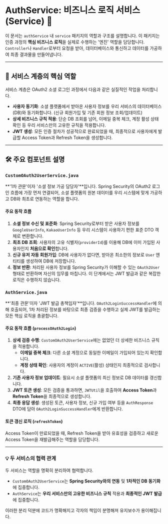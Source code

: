 # AuthService: 비즈니스 로직 서비스 (Service) 🚀

이 문서는 `authService` 내 `service` 패키지의 역할과 구조를 설명합니다. 이 패키지는 인증 과정의 **핵심 비즈니스 로직**을 실제로 수행하는 '엔진' 역할을 담당합니다. `Controller`나 `Handler`로부터 요청을 받아, 데이터베이스와 통신하고 데이터를 가공하여 최종 결과물을 만들어냅니다.

---

## 🚀 서비스 계층의 핵심 역할

서비스 계층은 OAuth2 소셜 로그인 과정에서 다음과 같은 실질적인 작업을 처리합니다.

* **사용자 동기화**: 소셜 플랫폼에서 받아온 사용자 정보를 우리 서비스의 데이터베이스(DB)와 동기화합니다. (신규 회원가입 및 기존 회원 정보 조회/업데이트)
* **상세 비즈니스 규칙 적용**: 단순 DB 조회를 넘어, 이메일 중복 체크, 계정 활성 상태 확인 등 우리 서비스만의 고유한 규칙을 적용합니다.
* **JWT 생성**: 모든 인증 절차가 성공적으로 완료되었을 때, 최종적으로 사용자에게 발급할 Access Token과 Refresh Token을 생성합니다.

---

## 🛠️ 주요 컴포넌트 설명

### `CustomOAuth2UserService.java`

**'1차 관문'이자 '소셜 정보 가공 담당자'**입니다. Spring Security의 OAuth2 로그인 흐름에 가장 먼저 연결되어, 소셜 플랫폼의 원본 데이터를 우리 시스템에 맞게 가공하고 DB와 최초로 연동하는 역할을 합니다.

#### 주요 동작 흐름

1.  **소셜 정보 수신 및 표준화**: Spring Security로부터 받은 사용자 정보를 `GoogleUserInfo`, `KakaoUserInfo` 등 우리 시스템이 사용하기 편한 표준 DTO 객체로 변환합니다.
2.  **최초 DB 조회**: 사용자의 고유 식별자(`providerId`)를 이용해 DB에 이미 가입된 사용자인지 **처음으로 확인**합니다.
3.  **신규 유저 자동 회원가입**: DB에 사용자가 없다면, 받아온 최소한의 정보로 `User` 엔티티를 생성하여 DB에 저장합니다.
4.  **정보 반환**: 처리된 사용자 정보를 Spring Security가 이해할 수 있는 `OAuth2User` 형태로 반환하며 자신의 임무를 마칩니다. 이 단계에서는 JWT 발급과 같은 복잡한 로직은 수행하지 않습니다.

### `AuthService.java`

**'최종 관문'이자 'JWT 발급 총책임자'**입니다. `OAuth2LoginSuccessHandler`에 의해 호출되어, 1차 처리된 정보를 바탕으로 최종 검증을 수행하고 실제 JWT를 발급하는 모든 핵심 로직을 총괄합니다.

#### 주요 동작 흐름 (`processOAuth2Login`)

1.  **상세 검증 수행**: `CustomOAuth2UserService`에는 없었던 더 상세한 비즈니스 규칙을 적용합니다.
    * **이메일 중복 체크**: 다른 소셜 계정으로 동일한 이메일이 가입되어 있는지 확인합니다.
    * **계정 상태 확인**: 사용자의 계정이 `ACTIVE`(활성) 상태인지 최종적으로 검사합니다.
2.  **기존 사용자 정보 업데이트**: 필요시 소셜 플랫폼의 최신 정보로 DB 데이터를 갱신합니다.
3.  **JWT 토큰 생성**: 모든 검증을 통과하면, `JWTUtil`을 호출하여 **Access Token**과 **Refresh Token**을 최종적으로 생성합니다.
4.  **최종 응답 생성**: 생성된 토큰, 사용자 정보, 신규 가입 여부 등을 `AuthResponse` DTO에 담아 `OAuth2LoginSuccessHandler`에게 반환합니다.

#### 토큰 갱신 로직 (`refreshToken`)

Access Token이 만료되었을 때, Refresh Token을 받아 유효성을 검증하고 새로운 Access Token을 재발급해주는 역할을 담당합니다.

---

### 💡 두 서비스의 협력 관계

두 서비스는 역할을 명확히 분리하여 협력합니다.

* `CustomOAuth2UserService`는 **Spring Security와의 연동** 및 **1차적인 DB 동기화**에 집중합니다.
* `AuthService`는 **우리 서비스만의 고유한 비즈니스 규칙** 적용과 **최종적인 JWT 발급**에 집중합니다.

이러한 분리 덕분에 코드가 명확해지고 각자의 책임이 분명해져 유지보수가 용이해집니다.